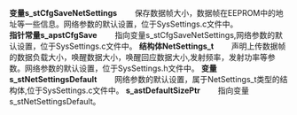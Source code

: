 **变量s_stCfgSaveNetSettings**
&emsp;&emsp;保存数据帧大小，数据帧在EEPROM中的地址等一些信息。网络参数的默认设置，位于SysSettings.c文件中。   
**指针常量s_apstCfgSave**
&emsp;&emsp;指向变量s_stCfgSaveNetSettings,网络参数的默认设置，位于SysSettings.c文件中。
**结构体NetSettings_t**
&emsp;&emsp;声明上传数据帧的数据负载大小，唤醒数据大小，唤醒回应数据大小,发射频率，发射功率等参数。网络参数的默认设置，位于SysSettings.h文件中。
**变量s_stNetSettingsDefault**
&emsp;&emsp;网络参数的默认设置，属于NetSettings_t类型的结构体,位于SysSettings.c文件中。
**s_astDefaultSizePtr**
&emsp;&emsp;指向变量s_stNetSettingsDefault。

